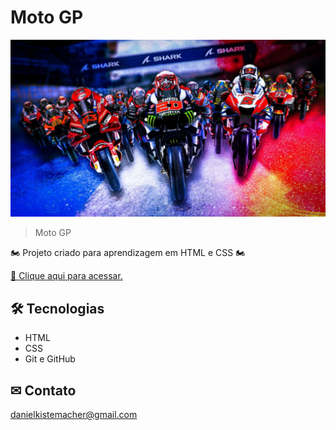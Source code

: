 # Moto GP

![preview_readme](./assets/preview_readme.png)
> Moto GP

🏍 Projeto criado para aprendizagem em HTML e CSS 🏍

[🔗 Clique aqui para acessar.](https://danielkistemacher.github.io/MotoGP/)

## 🛠 Tecnologias

- HTML
- CSS
- Git e GitHub

## ✉ Contato
danielkistemacher@gmail.com